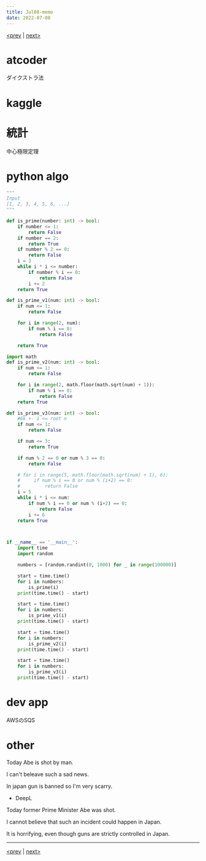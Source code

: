 ```yaml
---
title: Jul08-memo 
date: 2022-07-08 
---
```


[<prev](https://idekworks.github.io/TechnicalMemo/2022/07/07/Jul07.html) | [next>](https://idekworks.github.io/TechnicalMemo/2022/07/09/Jul09.html) 

# atcoder
ダイクストラ法


# kaggle


# 統計
中心極限定理

# python algo

```python
"""
Input
[1, 2, 3, 4, 5, 6, ...]
"""

def is_prime(number: int) -> bool:
    if number <= 1:
        return False
    if number == 2: 
        return True
    if number % 2 == 0:
        return False
    i = 3
    while i * i <= number:
        if number % i == 0:
            return False
        i += 2
    return True

def is_prime_v1(num: int) -> bool:
    if num <= 1:
        return False

    for i in range(2, num):
        if num % i == 0:
            return False

    return True

import math
def is_prime_v2(num: int) -> bool:
    if num <= 1:
        return False

    for i in range(2, math.floor(math.sqrt(num) + 1)):
        if num % i == 0:
            return False
    return True

def is_prime_v3(num: int) -> bool:
    #6k +- 1 <= root n
    if num <= 1:
        return False

    if num <= 3: 
        return True

    if num % 2 == 0 or num % 3 == 0:
        return False

    # for i in range(5, math.floor(math.sqrt(num) + 1), 6):
    #     if num % i == 0 or num % (i+2) == 0:
    #         return False
    i = 5
    while i * i <= num:
        if num % i == 0 or num % (i+2) == 0:
            return False
        i += 6
    return True



if __name__ == '__main__':
    import time
    import random

    numbers = [random.randint(0, 1000) for _ in range(100000)]

    start = time.time()
    for i in numbers:
        is_prime(i)
    print(time.time() - start)

    start = time.time()
    for i in numbers:
        is_prime_v1(i)
    print(time.time() - start)

    start = time.time()
    for i in numbers:
        is_prime_v2(i)
    print(time.time() - start)

    start = time.time()
    for i in numbers:
        is_prime_v3(i)
    print(time.time() - start)
```

# dev app
AWSのSQS

# other
Today Abe is shot by man.

I can't beleave such a sad news.

In japan gun is banned so I'm very scarry.

- DeepL

Today former Prime Minister Abe was shot.

I cannot believe that such an incident could happen in Japan.

It is horrifying, even though guns are strictly controlled in Japan.

***
[<prev](https://idekworks.github.io/TechnicalMemo/2022/07/07/Jul07.html) | [next>](https://idekworks.github.io/TechnicalMemo/2022/07/09/Jul09.html)

